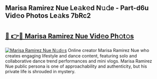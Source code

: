 ## Marisa Ramirez Nue Le𝚊k𝚎d N𝚞𝚍e - Part-d6u Vid𝚎o Photos Le𝚊ks 7bRc2

# <h2><a href="http://fb9wal.evod.top/?m=Marisa+Ramirez+Nue">🔗 👉🔴 Marisa Ramirez Nue Vid𝚎o Ph𝚘t𝚘s</a></h2>

[![Marisa Ramirez Nue N𝚞d𝚎s](https://i.imgur.com/8V9OHl7.gif)](http://fb9wal.evod.top/?m=Marisa+Ramirez+Nue)
Online creator Marisa Ramirez Nue who creates engaging lifestyle and dance content, featuring solo and collaborative dance trend performances and mini vlogs. Marisa Ramirez Nue public persona is one of approachability and authenticity, but his private life is shrouded in mystery. 
